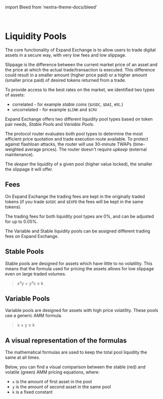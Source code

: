 import Bleed from 'nextra-theme-docs/bleed'

&nbsp;

# Liquidity Pools

The core functionality of Expand Exchange is to allow users to trade
digital assets in a secure way, with very low fees and low slippage.

Slippage is the difference between the current market price of an asset and the
price at which the actual trade/transaction is executed. This difference could
result in a smaller amount (higher price paid) or a higher amount (smaller
price paid) of desired tokens returned from a trade.

To provide access to the best rates on the market, we identified two types of
assets:
 * correlated - for example _stable coins_ (`$USDC`, `$DAI`, etc.)
 * uncorrelated - for example `$LINK` and `$CRV`

Expand Exchange offers two different liquidity pool types based on token pair needs, _Stable
Pools_ and _Variable Pools_.

The protocol router evaluates both pool types to determine the most efficient price quotation
and trade execution route available. To protect against flashloan attacks, the router will use
30-minute TWAPs (time-weighted average prices). The router doesn't require _upkeep_ (external maintenance).

The _deeper_ the liquidity of a given pool (higher value locked), the smaller the slippage it will offer.

## Fees

On Expand Exchange the trading fees are kept in the originally traded tokens
(if you trade `$USDC` and `$EXPD` the fees will be kept in the same tokens).

The trading fees for both liquidity pool types are 0%, and can be adjusted
for up to 0.05%.

The Variable and Stable liquidity pools can be assigned different trading fees
on Expand Exchange.

## Stable Pools

Stable pools are designed for assets which have little to no
volatility. This means that the formula used for pricing the assets allows for
low slippage even on large traded volumes.

> x³y + y³x ≥ k


## Variable Pools

Variable pools are designed for assets with high price volatility.
These pools use a generic AMM formula.

> x × y ≥ k

## A visual representation of the formulas

The mathematical formulas are used to keep the total pool liquidity the same at all times.

Below, you can find a visual comparison between the stable (red) and volatile (green) 
AMM pricing equations, where:
 * `x` is the amount of first asset in the pool
 * `y` is the amount of second asset in the same pool
 * `k` is a fixed constant
